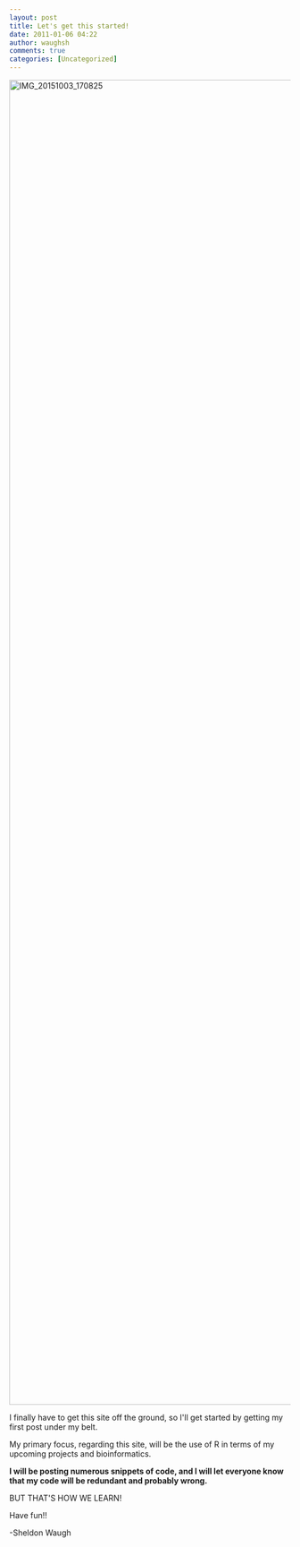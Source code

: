 ```yaml
---
layout: post
title: Let's get this started!
date: 2011-01-06 04:22
author: waughsh
comments: true
categories: [Uncategorized]
---
```

<img class="alignnone size-full wp-image-17" src="https://waughsh.files.wordpress.com/2011/01/img_20151003_170825.jpg" alt="IMG_20151003_170825" width="3200" height="2368" />

I finally have to get this site off the ground, so I'll get started by getting my first post under my belt.

My primary focus, regarding this site, will be the use of R in terms of my upcoming projects and bioinformatics.

<strong>I will be posting numerous snippets of code, and I will let everyone know that my code will be redundant and probably wrong.</strong>

BUT THAT'S HOW WE LEARN!

Have fun!!

-Sheldon Waugh
